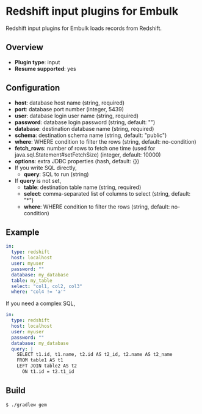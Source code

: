 # Redshift input plugins for Embulk

Redshift input plugins for Embulk loads records from Redshift.

## Overview

* **Plugin type**: input
* **Resume supported**: yes

## Configuration

- **host**: database host name (string, required)
- **port**: database port number (integer, 5439)
- **user**: database login user name (string, required)
- **password**: database login password (string, default: "")
- **database**: destination database name (string, required)
- **schema**: destination schema name (string, default: "public")
- **where**: WHERE condition to filter the rows (string, default: no-condition)
- **fetch_rows**: number of rows to fetch one time (used for java.sql.Statement#setFetchSize) (integer, default: 10000)
- **options**: extra JDBC properties (hash, default: {})
- If you write SQL directly,
  - **query**: SQL to run (string)
- If **query** is not set,
  - **table**: destination table name (string, required)
  - **select**: comma-separated list of columns to select (string, default: "*")
  - **where**: WHERE condition to filter the rows (string, default: no-condition)

## Example

```yaml
in:
  type: redshift
  host: localhost
  user: myuser
  password: ""
  database: my_database
  table: my_table
  select: "col1, col2, col3"
  where: "col4 != 'a'"
```

If you need a complex SQL,

```yaml
in:
  type: redshift
  host: localhost
  user: myuser
  password: ""
  database: my_database
  query: |
    SELECT t1.id, t1.name, t2.id AS t2_id, t2.name AS t2_name
    FROM table1 AS t1
    LEFT JOIN table2 AS t2
      ON t1.id = t2.t1_id
```

## Build

```
$ ./gradlew gem
```
